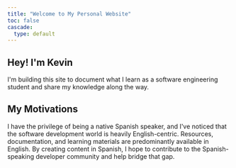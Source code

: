 ```yaml
---
title: "Welcome to My Personal Website"
toc: false
cascade:
  type: default
--- 
```


## Hey! I'm Kevin

I'm building this site to document what I learn as a software engineering student and share my knowledge along the way.

## My Motivations

I have the privilege of being a native Spanish speaker, and I've noticed that the software development world is heavily English-centric. Resources, documentation, and learning materials are predominantly available in English. By creating content in Spanish, I hope to contribute to the Spanish-speaking developer community and help bridge that gap.

